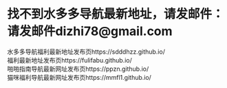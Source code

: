 ﻿<h1>找不到水多多导航最新地址，请发邮件：请发邮件dizhi78@gmail.com</h1>
水多多导航福利最新地址发布页https://sdddhzz.github.io/</br>
福利最新地址发布页https://fulifabu.github.io/</br>
啪啪指南导航最新网址发布页https://ppzn.github.io/</br>
猫咪福利导航最新网址发布页https://mmfl1.github.io/</br>